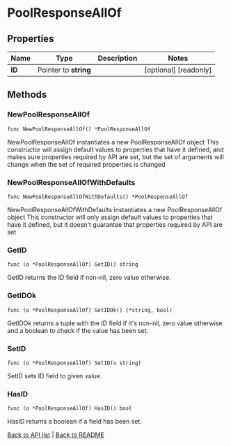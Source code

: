 # PoolResponseAllOf

## Properties

Name | Type | Description | Notes
------------ | ------------- | ------------- | -------------
**ID** | Pointer to **string** |  | [optional] [readonly] 

## Methods

### NewPoolResponseAllOf

`func NewPoolResponseAllOf() *PoolResponseAllOf`

NewPoolResponseAllOf instantiates a new PoolResponseAllOf object
This constructor will assign default values to properties that have it defined,
and makes sure properties required by API are set, but the set of arguments
will change when the set of required properties is changed

### NewPoolResponseAllOfWithDefaults

`func NewPoolResponseAllOfWithDefaults() *PoolResponseAllOf`

NewPoolResponseAllOfWithDefaults instantiates a new PoolResponseAllOf object
This constructor will only assign default values to properties that have it defined,
but it doesn't guarantee that properties required by API are set

### GetID

`func (o *PoolResponseAllOf) GetID() string`

GetID returns the ID field if non-nil, zero value otherwise.

### GetIDOk

`func (o *PoolResponseAllOf) GetIDOk() (*string, bool)`

GetIDOk returns a tuple with the ID field if it's non-nil, zero value otherwise
and a boolean to check if the value has been set.

### SetID

`func (o *PoolResponseAllOf) SetID(v string)`

SetID sets ID field to given value.

### HasID

`func (o *PoolResponseAllOf) HasID() bool`

HasID returns a boolean if a field has been set.


[Back to API list](../README.md#documentation-for-api-endpoints) | [Back to README](../README.md)
